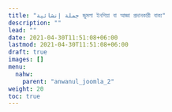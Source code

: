 ```yaml
---
title: "جملة إنشائية জুমলা ইনশিয়া বা আজ্ঞা প্রদানকারী বাক্য"
description: ""
lead: ""
date: 2021-04-30T11:51:08+06:00
lastmod: 2021-04-30T11:51:08+06:00
draft: true
images: []
menu: 
  nahw:
    parent: "anwanul_joomla_2"
weight: 20
toc: true
---
```



